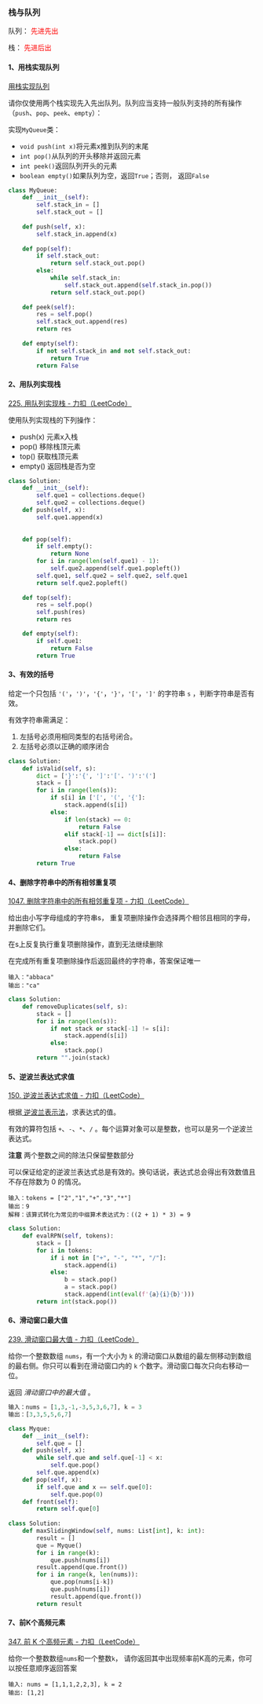 ### 栈与队列

队列： <font color=red>先进先出</font>

栈： <font color=red>先进后出</font>

#### 1、用栈实现队列

[用栈实现队列](https://leetcode.cn/problems/implement-queue-using-stacks/)

请你仅使用两个栈实现先入先出队列。队列应当支持一般队列支持的所有操作（`push`、`pop`、`peek`、`empty`）：

实现`MyQueue`类：

* `void push(int x)`将元素x推到队列的末尾
* `int pop()`从队列的开头移除并返回元素
* `int peek()`返回队列开头的元素
* `boolean empty()`如果队列为空，返回`True`；否则， 返回`False`

```python
class MyQueue:
    def __init__(self):
        self.stack_in = []
        self.stack_out = []
    
    def push(self, x):
        self.stack_in.append(x)
        
    def pop(self):
        if self.stack_out:
            return self.stack_out.pop()
        else:
            while self.stack_in:
                self.stack_out.append(self.stack_in.pop())
            return self.stack_out.pop()
        
    def peek(self):
        res = self.pop()
        self.stack_out.append(res)
        return res
    
    def empty(self):
        if not self.stack_in and not self.stack_out:
            return True
        return False
```

#### 2、用队列实现栈

[225. 用队列实现栈 - 力扣（LeetCode）](https://leetcode.cn/problems/implement-stack-using-queues/)

使用队列实现栈的下列操作：

* push(x)  元素x入栈
* pop() 移除栈顶元素
* top() 获取栈顶元素
* empty() 返回栈是否为空

```python
class Solution:
    def __init__(self):
        self.que1 = collections.deque()
        self.que2 = collections.deque()
    def push(self, x):
        self.que1.append(x)
        
        
    def pop(self):
        if self.empty():
            return None
        for i in range(len(self.que1) - 1):
            self.que2.append(self.que1.popleft())
        self.que1, self.que2 = self.que2, self.que1
        return self.que2.popleft()
    
    def top(self):
        res = self.pop()
        self.push(res)
        return res

    def empty(self):
        if self.que1:
            return False
        return True
```

#### 3、有效的括号

给定一个只包括 `'('`，`')'`，`'{'`，`'}'`，`'['`，`']'` 的字符串 `s` ，判断字符串是否有效。

有效字符串需满足：

1. 左括号必须用相同类型的右括号闭合。
2. 左括号必须以正确的顺序闭合

```python
class Solution:
    def isValid(self, s):
        dict = ['}':'{', ']':'['. ')':'(']
        stack = []
        for i in range(len(s)):
            if s[i] in ['[', '(', '{']:
                stack.append(s[i])
            else:
                if len(stack) == 0:
                    return False
                elif stack[-1] == dict[s[i]]:
                    stack.pop()
                else:
                    return False
        return True   
```

#### 4、删除字符串中的所有相邻重复项

[1047. 删除字符串中的所有相邻重复项 - 力扣（LeetCode）](https://leetcode.cn/problems/remove-all-adjacent-duplicates-in-string/)

给出由小写字母组成的字符串s， 重复项删除操作会选择两个相邻且相同的字母，并删除它们。

在s上反复执行重复项删除操作，直到无法继续删除

在完成所有重复项删除操作后返回最终的字符串，答案保证唯一

```
输入："abbaca"
输出："ca"
```

```python
class Solution:
    def removeDuplicates(self, s):
        stack = []
        for i in range(len(s)):
            if not stack or stack[-1] != s[i]:
                stack.append(s[i])
            else:
                stack.pop()
        return "".join(stack)
```

#### 5、逆波兰表达式求值

[150. 逆波兰表达式求值 - 力扣（LeetCode）](https://leetcode.cn/problems/evaluate-reverse-polish-notation/)

根据[ 逆波兰表示法](https://baike.baidu.com/item/逆波兰式/128437)，求表达式的值。

有效的算符包括 `+`、`-`、`*`、`/` 。每个运算对象可以是整数，也可以是另一个逆波兰表达式。

**注意** 两个整数之间的除法只保留整数部分

可以保证给定的逆波兰表达式总是有效的。换句话说，表达式总会得出有效数值且不存在除数为 0 的情况。

```
输入：tokens = ["2","1","+","3","*"]
输出：9
解释：该算式转化为常见的中缀算术表达式为：((2 + 1) * 3) = 9
```

```python
class Solution:
    def evalRPN(self, tokens):
        stack = []
        for i in tokens:
            if i not in ["+", "-", "*", "/"]:
                stack.append(i)
            else:
                b = stack.pop()
                a = stack.pop()
                stack.append(int(eval(f'{a}{i}{b}')))
        return int(stack.pop())
```

#### 6、滑动窗口最大值

[239. 滑动窗口最大值 - 力扣（LeetCode）](https://leetcode.cn/problems/sliding-window-maximum/)

给你一个整数数组 `nums`，有一个大小为 `k` 的滑动窗口从数组的最左侧移动到数组的最右侧。你只可以看到在滑动窗口内的 `k` 个数字。滑动窗口每次只向右移动一位。

返回 *滑动窗口中的最大值* 。

```python
输入：nums = [1,3,-1,-3,5,3,6,7], k = 3
输出：[3,3,5,5,6,7]
```

```python
class Myque:
    def __init__(self):
        self.que = []
    def push(self, x):
        while self.que and self.que[-1] < x:
            self.que.pop()
        self.que.append(x)
    def pop(self, x):
        if self.que and x == self.que[0]:
            self.que.pop(0)
    def front(self):
        return self.que[0]
    
class Solution:
    def maxSlidingWindow(self, nums: List[int], k: int):
        result = []
        que = Myque()
        for i in range(k):
            que.push(nums[i])
        result.append(que.front())
        for i in range(k, len(nums)):
            que.pop(nums[i-k])
            que.push(nums[i])
            result.append(que.front())
        return result
```

#### 7、前K个高频元素

[347. 前 K 个高频元素 - 力扣（LeetCode）](https://leetcode.cn/problems/top-k-frequent-elements/)

给你一个整数数组`nums`和一个整数`k`， 请你返回其中出现频率前K高的元素，你可以按任意顺序返回答案

```
输入: nums = [1,1,1,2,2,3], k = 2
输出: [1,2]
```

